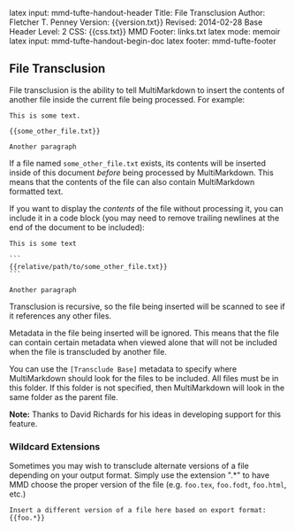 latex input:	mmd-tufte-handout-header
Title:	File Transclusion
Author:	Fletcher T. Penney
Version:	{{version.txt}}
Revised:	2014-02-28 
Base Header Level:	2
CSS:	{{css.txt}}
MMD Footer:	links.txt
latex mode:	memoir
latex input:	mmd-tufte-handout-begin-doc
latex footer:	mmd-tufte-footer


## File Transclusion ##

File transclusion is the ability to tell MultiMarkdown to insert the contents of another file inside the current file being processed.  For example:

	This is some text.
	
	{{some_other_file.txt}}
	
	Another paragraph

If a file named `some_other_file.txt` exists, its contents will be inserted inside of this document *before* being processed by MultiMarkdown.  This means that the contents of the file can also contain MultiMarkdown formatted text.

If you want to display the *contents* of the file without processing it, you can include it in a code block (you may need to remove trailing newlines at the end of the document to be included):

	This is some text

	```
	{{relative/path/to/some_other_file.txt}}
	```

	Another paragraph

Transclusion is recursive, so the file being inserted will be scanned to see if it references any other files.

Metadata in the file being inserted will be ignored.  This means that the file can contain certain metadata when viewed alone that will not be included when the file is transcluded by another file.

You can use the `[Transclude Base]` metadata to specify where MultiMarkdown should look for the files to be included.  All files must be in this folder.  If this folder is not specified, then MultiMarkdown will look in the same folder as the parent file.

**Note:**  Thanks to David Richards for his ideas in developing support for this feature.

### Wildcard Extensions ###

Sometimes you may wish to transclude alternate versions of a file depending on your output format.  Simply use the extension ".*" to have MMD choose the proper version of the file (e.g. `foo.tex`, `foo.fodt`, `foo.html`, etc.)

	Insert a different version of a file here based on export format:
	{{foo.*}}
